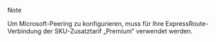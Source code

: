 >[!NOTE]
>Um Microsoft-Peering zu konfigurieren, muss für Ihre ExpressRoute-Verbindung der SKU-Zusatztarif „Premium“ verwendet werden. 
>
>